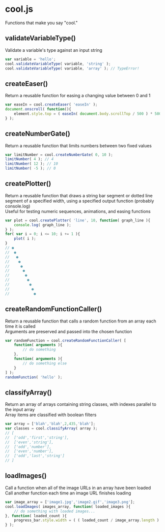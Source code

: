 
# cool.js
Functions that make you say "cool."

## validateVariableType()
Validate a variable's type against an input string
```javascript
var variable = 'hello';
cool.validateVariableType( variable, 'string' );
cool.validateVariableType( variable, 'array' ); // TypeError!
```

## createEaser()
Return a reusable function for easing a changing value between 0 and 1
```javascript
var easeIn = cool.createEaser( 'easeIn' );
document.onscroll( function(){
	element.style.top = ( easeIn( document.body.scrollTop / 500 ) * 500 ).toString() + 'px';
} );
```

## createNumberGate()
Return a reusable function that limits numbers between two fixed values
```javascript
var limitNumber = cool.createNumberGate( 0, 10 );
limitNumber( 4 ); // 4
limitNumber( 12 ); // 10
limitNumber( -5 ); // 0
```

## createPlotter()
Return a reusable function that draws a string bar segment or dotted line segment of a specified width, using a specified output function (probably console.log)  
Useful for testing numeric sequences, animations, and easing functions
```javascript
var plot = cool.createPlotter( 'line', 10, function( graph_line ){
	console.log( graph_line );
} );
for( var i = 0; i <= 10; i += 1 ){
	plot( i );
}
// ●
//  ●
//   ●
//    ●
//     ●
//      ●
//       ●
//        ●
//         ●
//          ●
//           ●
```

## createRandomFunctionCaller()
Return a reusable function that calls a random function from an array each time it is called  
Arguments are preserved and passed into the chosen function
```javascript
var randomFunction = cool.createRandomFunctionCaller( [
	function( arguments ){
		// do something
	},
	function( arguments ){
		// do something else
	}
] );
randomFunction( 'hello' );
```

## classifyArray()
Return an array of arrays containing string classes, with indexes parallel to the input array  
Array items are classified with boolean filters
```javascript
var array = ['blah','blah',2,435,'blah'];
var classes = cool.classifyArray( array );
// [
// 	['odd','first','string'],
// 	['even','string'],
// 	['odd','number'],
// 	['even','number'],
// 	['odd','last','string']
// ]
```

## loadImages()
Call a function when all of the image URLs in an array have been loaded  
Call another function each time an image URL finishes loading
```javascript
var image_array = ['image1.jpg','image2.gif','image3.png'];
cool.loadImages( images_array, function( loaded_images ){
	// do something with loaded images...
}, function( loaded_count ){
	progress_bar.style.width = ( ( loaded_count / image_array.length ) * 100 ).toString() + '%';
} );
```